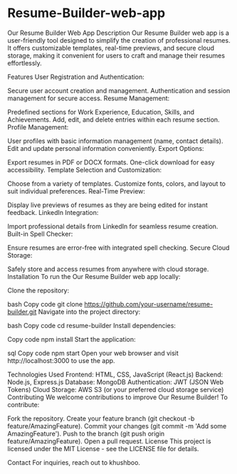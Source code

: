 # Resume-Builder-web-app
Our Resume Builder Web App
Description
Our Resume Builder web app is a user-friendly tool designed to simplify the creation of professional resumes. It offers customizable templates, real-time previews, and secure cloud storage, making it convenient for users to craft and manage their resumes effortlessly.

Features
User Registration and Authentication:

Secure user account creation and management.
Authentication and session management for secure access.
Resume Management:

Predefined sections for Work Experience, Education, Skills, and Achievements.
Add, edit, and delete entries within each resume section.
Profile Management:

User profiles with basic information management (name, contact details).
Edit and update personal information conveniently.
Export Options:

Export resumes in PDF or DOCX formats.
One-click download for easy accessibility.
Template Selection and Customization:

Choose from a variety of templates.
Customize fonts, colors, and layout to suit individual preferences.
Real-Time Preview:

Display live previews of resumes as they are being edited for instant feedback.
LinkedIn Integration:

Import professional details from LinkedIn for seamless resume creation.
Built-in Spell Checker:

Ensure resumes are error-free with integrated spell checking.
Secure Cloud Storage:

Safely store and access resumes from anywhere with cloud storage.
Installation
To run the Our Resume Builder web app locally:

Clone the repository:

bash
Copy code
git clone https://github.com/your-username/resume-builder.git
Navigate into the project directory:

bash
Copy code
cd resume-builder
Install dependencies:

Copy code
npm install
Start the application:

sql
Copy code
npm start
Open your web browser and visit http://localhost:3000 to use the app.

Technologies Used
Frontend: HTML, CSS, JavaScript (React.js)
Backend: Node.js, Express.js
Database: MongoDB
Authentication: JWT (JSON Web Tokens)
Cloud Storage: AWS S3 (or your preferred cloud storage service)
Contributing
We welcome contributions to improve Our Resume Builder! To contribute:

Fork the repository.
Create your feature branch (git checkout -b feature/AmazingFeature).
Commit your changes (git commit -m 'Add some AmazingFeature').
Push to the branch (git push origin feature/AmazingFeature).
Open a pull request.
License
This project is licensed under the MIT License - see the LICENSE file for details.

Contact
For inquiries, reach out to khushboo.

